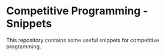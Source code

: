 # Competitive Programming - Snippets

This repository contains some useful snippets for competitive programming.
